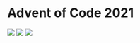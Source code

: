 # Advent of Code 2021
![](https://img.shields.io/badge/stars%20⭐-19-yellow) ![](https://img.shields.io/badge/day%20📅-15-blue) ![](https://img.shields.io/badge/days%20completed-9-red)
